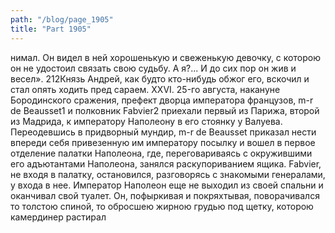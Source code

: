 ```yaml
---
path: "/blog/page_1905"
title: "Part 1905"
---
```


нимал. Он видел в ней хорошенькую и свеженькую девочку, с которою он не удостоил связать свою судьбу. А я?... И до сих пор он жив и весел».
212Князь Андрей, как будто кто-нибудь обжог его, вскочил и стал опять ходить пред сараем.
XXVI.
25-го августа, накануне Бородинского сражения, префект дворца императора французов, m-r de Beausset1 и полковник Fabvier2 приехали первый из Парижа, второй из Мадрида, к императору Наполеону в его стоянку у Валуева.
Переодевшись в придворный мундир, m-r de Beausset приказал нести впереди себя привезенную им императору посылку и вошел в первое отделение палатки Наполеона, где, переговариваясь с окружившими его адъютантами Наполеона, занялся раскупориванием ящика.
Fabvier, не входя в палатку, остановился, разговорясь с знакомыми генералами, у входа в нее.
Император Наполеон еще не выходил из своей спальни и оканчивал свой туалет. Он, пофыркивая и покряхтывая, поворачивался то толстою спиной, то обросшею жирною грудью под щетку, которою камердинер растирал 
